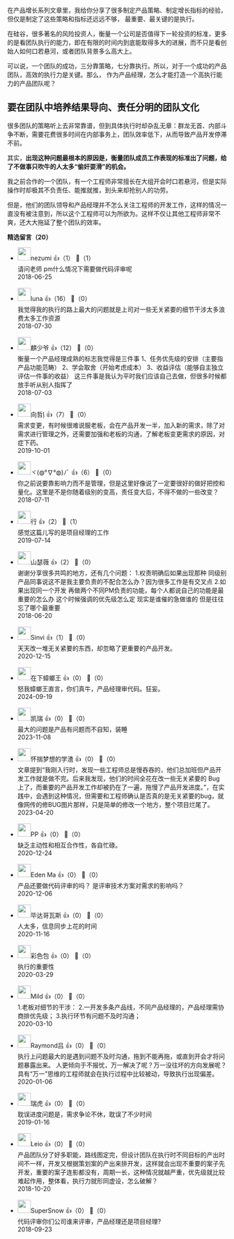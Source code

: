 在产品增长系列文章里，我给你分享了很多制定产品策略、制定增长指标的经验，但仅是制定了这些策略和指标还远远不够， 最重要、最关键的是执行。

在硅谷，很多著名的风险投资人，衡量一个公司是否值得下一轮投资的标准，更多的是看团队执行的能力，即在有限的时间内到底能取得多大的进展，而不只是看创始人如何口若悬河，或者团队背景多么高大上。

可以说，一个团队的成功，三分靠策略，七分靠执行。所以，对于一个成功的产品团队，高效的执行力是关键。那么， 作为产品经理，怎么才能打造一个高执行能力的产品团队呢？

## 要在团队中培养结果导向、责任分明的团队文化

很多团队的策略听上去非常靠谱，但到具体执行时却杂乱无章：群龙无首、内部斗争不断，需要花费很多时间在内部事务上，团队效率低下，从而导致产品开发停滞不前。

其实，**出现这种问题最根本的原因是，衡量团队成员工作表现的标准出了问题，给了不做事只吹牛的人太多“偷奸耍滑”的机会。**

我之前合作的一个团队，有一个工程师非常擅长在大组开会时口若悬河，但是实际操作时却极其不负责任、能推就推，到头来却抢别人的功劳。

但是，他们的团队领导和产品经理并不怎么关注工程师的开发工作，这样的情况一直没有被注意到，所以这个工程师可以为所欲为。这样不仅让其他工程师非常不爽，还大大拖延了整个团队的效率。
<div><strong>精选留言（20）</strong></div><ul>
<li><img src="https://static001.geekbang.org/account/avatar/00/11/35/ab/c83a26ea.jpg" width="30px"><span>nezumi</span> 👍（1） 💬（1）<div>请问老师 pm什么情况下需要做代码评审呢</div>2018-06-25</li><br/><li><img src="https://static001.geekbang.org/account/avatar/00/11/a2/76/abb7bfe3.jpg" width="30px"><span>luna</span> 👍（16） 💬（0）<div>我觉得我的执行的路上最大的问题就是上司对一些无关紧要的细节干涉太多浪费太多工作资源</div>2018-07-30</li><br/><li><img src="https://static001.geekbang.org/account/avatar/00/10/8c/48/08c3ab0d.jpg" width="30px"><span>麒少爷</span> 👍（12） 💬（0）<div>衡量一个产品经理成熟的标志我觉得是三件事
1、任务优先级的安排（主要指产品功能范畴）
2、学会取舍（开始考虑成本）
3、收益评估（能够自主独立评估一件事的收益）
这三件事是我认为平时我们应该自己去做，但很多时候都放手听从别人指挥了</div>2018-07-03</li><br/><li><img src="https://static001.geekbang.org/account/avatar/00/19/49/5b/e2d63405.jpg" width="30px"><span>向哲</span> 👍（7） 💬（0）<div>需求变更，有时候很难说服老板，会在产品开发一半，加入新的需求，除了对需求进行管理之外，还需要加强和老板的沟通，了解老板变更需求的原因，对症下药。</div>2019-10-01</li><br/><li><img src="http://thirdwx.qlogo.cn/mmopen/vi_32/Q0j4TwGTfTJOBwR7MCVqwZbPA5RQ2mjUjd571jUXUcBCE7lY5vSMibWn8D5S4PzDZMaAhRPdnRBqYbVOBTJibhJg/132" width="30px"><span>ヾ(◍°∇°◍)ﾉﾞ</span> 👍（6） 💬（0）<div>你之前说要靠影响力而不是管理，但是这里好像说了一定要很好的做好把控和量化。这里是不是你随着级别的变高，责任变大后，不得不做的一些改变？</div>2018-07-11</li><br/><li><img src="https://static001.geekbang.org/account/avatar/00/10/a3/1b/8d8aa70d.jpg" width="30px"><span>行</span> 👍（2） 💬（1）<div>感觉这篇儿写的是项目经理的工作</div>2019-07-14</li><br/><li><img src="https://static001.geekbang.org/account/avatar/00/10/a1/a8/cf9b26c4.jpg" width="30px"><span>山瑟薇</span> 👍（2） 💬（0）<div>谢谢分享很多共鸣的地方，还有几个问题：
1.权责明确后如果出现那种 同级别产品同事说这不是我主要负责的不配合怎么办？因为很多工作是有交叉点
2.如果出现同一个开发 再做两个不同PM负责的功能，每个人都说自己的功能是最重要的怎么办 这个时候强调的优先级怎么定 现实是谁催的急做谁的 但是往往忘了哪个最重要</div>2018-06-20</li><br/><li><img src="https://static001.geekbang.org/account/avatar/00/10/3c/52/5951ffb4.jpg" width="30px"><span>Sinvi</span> 👍（1） 💬（0）<div>天天改一堆无关紧要的东西，却忽略了更重要的产品开发。</div>2020-12-15</li><br/><li><img src="" width="30px"><span>在下蟑螂王</span> 👍（0） 💬（0）<div>怒我蟑螂王直言，你们真牛，产品经理审代码。狂妄。</div>2024-09-19</li><br/><li><img src="https://static001.geekbang.org/account/avatar/00/11/df/e7/b5442970.jpg" width="30px"><span>凯瑞</span> 👍（0） 💬（0）<div>最大的问题是产品有问题而不自知，装睡</div>2023-11-08</li><br/><li><img src="https://static001.geekbang.org/account/avatar/00/1d/3f/0d/1e8dbb2c.jpg" width="30px"><span>怀揣梦想的学渣</span> 👍（0） 💬（0）<div>文章提到“我刚入行时，发现一些工程师总是慢吞吞的，他们总加班但产品开发工作就是做不完。后来我发现，他们的时间全花在改一些无关紧要的 Bug 上了，而重要的产品开发工作却被扔在了一遍，拖慢了产品开发进度。”，在实践中，会遇到这种情况，但需要和工程师确认是否真的是无关紧要的bug，就像网传的修BUG图片那样，只是简单的修改一个地方，整个项目烂尾了。</div>2023-04-20</li><br/><li><img src="https://static001.geekbang.org/account/avatar/00/21/16/5e/5f4cd8ca.jpg" width="30px"><span>PP</span> 👍（0） 💬（0）<div>缺乏主动性和相互合作性，各自忙碌。</div>2020-12-24</li><br/><li><img src="https://static001.geekbang.org/account/avatar/00/16/3d/00/7daa7403.jpg" width="30px"><span>Eden Ma</span> 👍（0） 💬（0）<div>产品还要做代码评审的吗？ 是评审技术方案对需求的影响吗？</div>2020-12-06</li><br/><li><img src="https://static001.geekbang.org/account/avatar/00/12/5b/42/302ebfd9.jpg" width="30px"><span>毕达哥瓦斯</span> 👍（0） 💬（0）<div>人太多，信息同步上花的时间</div>2020-11-16</li><br/><li><img src="http://thirdwx.qlogo.cn/mmopen/vi_32/Q0j4TwGTfTJzcULpxDJ8Qu3FxF5gvFV4TUvJlLveDBneJPHr0ZYawgZqPIfOGtXsiaCpLKcDTYUfybzF3XCDvRA/132" width="30px"><span>彩色包</span> 👍（0） 💬（0）<div>执行的重要性</div>2020-03-29</li><br/><li><img src="http://thirdwx.qlogo.cn/mmopen/vi_32/l3pHGzxTibc7axGTRQruQ6qzY0At4nPaLtSe3cZdMMRLURlmAibWaOpuxRPevSFgIibRqeara9yEH9JWqphFAObrg/132" width="30px"><span>Mild</span> 👍（0） 💬（0）<div>1.老板对细节的干涉：
2.一开发多条产品线，不同产品经理的，产品经理需协商排优先级；
3.执行环节有问题不及时沟通；</div>2020-03-10</li><br/><li><img src="https://static001.geekbang.org/account/avatar/00/18/22/97/7a1c4031.jpg" width="30px"><span>Raymond吕</span> 👍（0） 💬（0）<div>执行上问题最大的是遇到问题不及时沟通，拖到不能再拖，或直到开会才将问题暴露出来。
人更倾向于不报忧，万一解决了呢？万一没往坏的方向发展呢？具有“万一”思维的工程师就会在执行过程中比较被动，导致执行出现偏差。</div>2020-01-06</li><br/><li><img src="http://thirdwx.qlogo.cn/mmopen/vi_32/Q0j4TwGTfTIZVQyCNDLmSCyIYMRWGxuNFcnq6ZibprTLOrkWZFCXBPeeOaKTTZ2wp0BXudY54d6RFD24NFG43Kw/132" width="30px"><span>瑞虎</span> 👍（0） 💬（0）<div>耽误进度问题是，需求争论不休，耽误了不少时间</div>2019-01-16</li><br/><li><img src="https://static001.geekbang.org/account/avatar/00/10/ae/7e/2066f4c2.jpg" width="30px"><span>Leio</span> 👍（0） 💬（0）<div>产品团队分了好多职能，路线图定完，但设计团队在执行时不同目标的产出时间不一样，开发又根据策划案的产出来排开发，这样就会出现不重要的案子先开发，重要的案子连影都没有，周期一长，这种情况就越严重，优先级就比较难起作用，整体看，执行力就形同虚设，怎么破解？</div>2018-10-20</li><br/><li><img src="https://static001.geekbang.org/account/avatar/00/10/41/87/d26efb2e.jpg" width="30px"><span>SuperSnow</span> 👍（0） 💬（0）<div>代码评审你们公司谁来评审，产品经理还是项目经理?</div>2018-09-23</li><br/>
</ul>